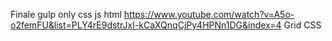 Finale gulp only css js html
https://www.youtube.com/watch?v=A5o-o2femFU&list=PLY4rE9dstrJxI-kCaXQnqCjPy4HPNn1DG&index=4
Grid CSS
